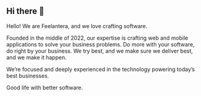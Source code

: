 ## Hi there 👋

Hello! We are Feelantera, and we love crafting software.

Founded in the middle of 2022, our expertise is crafting web and 
mobile applications to solve your business problems. Do more with 
your software, do right by your business. We try best, and we make 
sure we deliver best, and we make it happen.

We’re focused and deeply experienced in the technology powering 
today’s best businesses.

Good life with better software.
